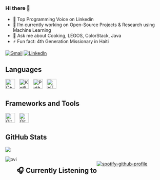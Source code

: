 ### Hi there 👋

- 💼 Top Programming Voice on Linkedin
- 🔭 I’m currently working on Open-Source Projects & Research using Machine Learning 
- 💬 Ask me about Cooking, LEGOS, ColorStack, Java
- ⚡ Fun fact: 4th Generation Missionary in Haiti


[![Gmail](https://img.shields.io/badge/-Gmail-D14836?style=for-the-badge&logo=Gmail&logoColor=white)](mailto:justinh.tech1@gmail.com)
[![LinkedIn](https://img.shields.io/badge/-LinkedIn-blue?style=for-the-badge&logo=LinkedIn&logoColor=white)](https://www.linkedin.com/in/justinhtech/)

## Languages

<img align="left" alt="C++" width="30px" style="padding-right:10px;" src="https://cdn.jsdelivr.net/gh/devicons/devicon/icons/java/java-original.svg" />
<img align="left" alt="Kotlin" width="30px" style="padding-right:10px;" src="https://cdn.jsdelivr.net/gh/devicons/devicon/icons/csharp/csharp-original.svg" />
<img align="left" alt="Python" width="30px" style="padding-right:10px;" src="https://cdn.jsdelivr.net/gh/devicons/devicon/icons/python/python-original.svg" />
<img align="left" alt="HTML" width="30px" style="padding-right:10px;" src="https://cdn.jsdelivr.net/gh/devicons/devicon/icons/html5/html5-plain.svg" />
<br><br>

## Frameworks and Tools
<img align="left" alt="Git" width="30px" style="padding-right:10px;" src="https://cdn.jsdelivr.net/gh/devicons/devicon/icons/git/git-original.svg" />
<img align="left" alt="GitHub" width="30px" style="padding-right:10px;" src="https://github.githubassets.com/assets/GitHub-Mark-ea2971cee799.png" />
<br><br>

## GitHub Stats
![](https://github-readme-streak-stats.herokuapp.com/?user=justinhSE&theme=dark&hide_border=false)<br/>


<div style="display: flex;" >
   <img src="https://github-readme-stats.vercel.app/api/top-langs?username=JustinhSE&show_icons=true&locale=en&layout=compact&theme=chartreuse-dark" alt="ovi" /> 

## 🎧 Currently Listening to

  [![spotify-github-profile](https://spotify-github-profile.vercel.app/api/view?uid=49g1pe18e5cf7t6f7cj1vbjtp&cover_image=true&theme=novatorem&show_offline=true&background_color=121212&interchange=true&bar_color=53b14f&bar_color_cover=false)](https://open.spotify.com/user/49g1pe18e5cf7t6f7cj1vbjtp?si=66f1b672ff254432)
  
</div>



